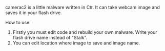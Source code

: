 camerac2 is a little malware written in C#. It can take webcam image and saves it in your flash drive.

How to use:
1. Firstly you must edit code and rebuild your own malware. Write your flash drive name instead of "Stalk".
2. You can edit location where image to save and image name.
